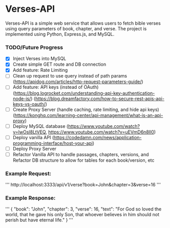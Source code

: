 # Verses-API

Verses-API is a simple web service that allows users to fetch bible verses using
query parameters of book, chapter, and verse.
The project is implemented using Python, Express.js, and MySQL.

### TODO/Future Progress

- [x] Inject Verses into MySQL
- [x] Create simple GET route and DB connection
- [x] Add feature: Rate Limiting
- [ ] Clean up request to use query instead of path params (https://apidog.com/articles/http-request-parameters-guide/)
- [ ] Add feature: API keys (instead of OAuth)
      (https://blog.logrocket.com/understanding-api-key-authentication-node-js/)
      (https://blog.dreamfactory.com/how-to-secure-rest-apis-api-keys-vs-oauth/)
- [ ] Create Proxy Server (handle caching, rate limiting, and hide api keys) (https://konghq.com/learning-center/api-management/what-is-an-api-proxy)
- [ ] Deploy MySQL database (https://www.youtube.com/watch?v=lwOsI8LtVEQ, https://www.youtube.com/watch?v=uEVmD6n8Il0)
- [ ] Deploy vanilla API (https://codedamn.com/news/application-programming-interface/host-your-api)
- [ ] Deploy Proxy Server
- [ ] Refactor Vanilla API to handle passages, chapters, versions, and Refactor DB structure to allow for tables for each book/version, etc

### Example Request:

'''
http://localhost:3333/api/v1/verse?book=John&chapter=3&verse=16
'''

### Example Response:

'''
{
"book": "John",
"chapter": 3,
"verse": 16,
"text": "For God so loved the world, that he gave his only Son, that whoever believes in him should not perish but have eternal life."
}
'''

